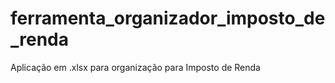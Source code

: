 # ferramenta_organizador_imposto_de_renda
Aplicação em .xlsx para organização para Imposto de Renda
